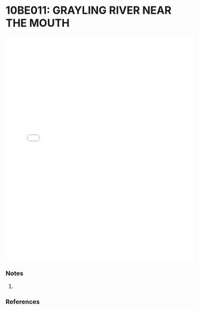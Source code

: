 # 10BE011: GRAYLING RIVER NEAR THE MOUTH

<iframe src="/distribution_estimation/_static/stations/10BE011_fdc.html" width="100%" height="600" frameborder="0"></iframe>

### Notes
1. 

### References

